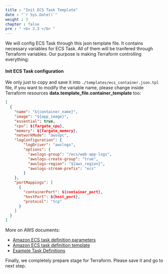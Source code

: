```yaml
---
title : "Init ECS Task Template"
date : "`r Sys.Date()`"
weight : 3
chapter : false
pre : " <b> 2.3 </b> "
---
```


We will config ECS Task through this json template file. It contains necessary variables for ECS Task. All of them will be tranfered through Terraform variables. Our purpose is making Terraform controlling everything:



#### Init ECS Task configuration

We only just to copy and save it into `./templates/ecs_container.json.tpl` file, if you want to modify the variable name, please change inside Terraform resources **data.template_file.container_template** too:

```json
[
  {
    "name": "${container_name}",
    "image": "${app_image}",
    "essential": true,
    "cpu": ${fargate_cpu},
    "memory": ${fargate_memory},
    "networkMode": "awsvpc",
    "logConfiguration": {
        "logDriver": "awslogs",
        "options": {
          "awslogs-group": "/ecs/web-app-logs",
          "awslogs-create-group": "true",
          "awslogs-region": "${aws_region}",
          "awslogs-stream-prefix": "ecs"
        }
    },
    "portMappings": [
      {
        "containerPort": ${container_port},
        "hostPort": ${host_port},
        "protocol": "tcp"
      }
    ]
  }
]
```

More on AWS documents:
- [Amazon ECS task definition parameters](https://docs.aws.amazon.com/AmazonECS/latest/developerguide/task_definition_parameters.html)
- [Amazon ECS task definition template](https://docs.aws.amazon.com/AmazonECS/latest/developerguide/task-definition-template.html)
- [Example Task Definitions](https://docs.aws.amazon.com/AmazonECS/latest/developerguide/example_task_definitions.html) 


Finally, we completely prepare stage for Terraform. Please save it and go to next step.